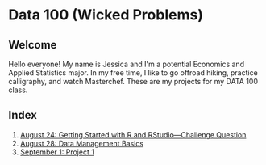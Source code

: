 # Data 100 (Wicked Problems)

## Welcome
Hello everyone! My name is Jessica and I'm a potential Economics and Applied Statistics major. In my free time, I like to go offroad hiking, practice calligraphy, and watch Masterchef. These are my projects for my DATA 100 class.

## Index
1. [August 24: Getting Started with R and RStudio—Challenge Question](August-24.md)
2. [August 28: Data Management Basics](August-28.md)
3. [September 1: Project 1](September-11.md)
